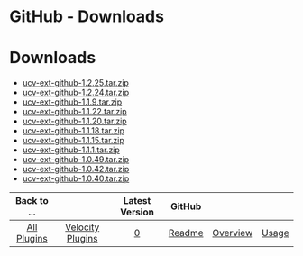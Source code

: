 
GitHub - Downloads
==================

# Downloads

- [ucv-ext-github-1.2.25.tar.zip](https://raw.githubusercontent.com/UrbanCode/IBM-UCV-PLUGINS/main/files/ucv-ext-github/ucv-ext-github-1.2.25.tar.zip)
- [ucv-ext-github-1.2.24.tar.zip](https://raw.githubusercontent.com/UrbanCode/IBM-UCV-PLUGINS/main/files/ucv-ext-github/ucv-ext-github-1.2.24.tar.zip)
- [ucv-ext-github-1.1.9.tar.zip](https://raw.githubusercontent.com/UrbanCode/IBM-UCV-PLUGINS/main/files/ucv-ext-github/ucv-ext-github-1.1.9.tar.zip)
- [ucv-ext-github-1.1.22.tar.zip](https://raw.githubusercontent.com/UrbanCode/IBM-UCV-PLUGINS/main/files/ucv-ext-github/ucv-ext-github-1.1.22.tar.zip)
- [ucv-ext-github-1.1.20.tar.zip](https://raw.githubusercontent.com/UrbanCode/IBM-UCV-PLUGINS/main/files/ucv-ext-github/ucv-ext-github-1.1.20.tar.zip)
- [ucv-ext-github-1.1.18.tar.zip](https://raw.githubusercontent.com/UrbanCode/IBM-UCV-PLUGINS/main/files/ucv-ext-github/ucv-ext-github-1.1.18.tar.zip)
- [ucv-ext-github-1.1.15.tar.zip](https://raw.githubusercontent.com/UrbanCode/IBM-UCV-PLUGINS/main/files/ucv-ext-github/ucv-ext-github-1.1.15.tar.zip)
- [ucv-ext-github-1.1.1.tar.zip](https://raw.githubusercontent.com/UrbanCode/IBM-UCV-PLUGINS/main/files/ucv-ext-github/ucv-ext-github-1.1.1.tar.zip)
- [ucv-ext-github-1.0.49.tar.zip](https://raw.githubusercontent.com/UrbanCode/IBM-UCV-PLUGINS/main/files/ucv-ext-github/ucv-ext-github-1.0.49.tar.zip)
- [ucv-ext-github-1.0.42.tar.zip](https://raw.githubusercontent.com/UrbanCode/IBM-UCV-PLUGINS/main/files/ucv-ext-github/ucv-ext-github-1.0.42.tar.zip)
- [ucv-ext-github-1.0.40.tar.zip](https://raw.githubusercontent.com/UrbanCode/IBM-UCV-PLUGINS/main/files/ucv-ext-github/ucv-ext-github-1.0.40.tar.zip)

|Back to ...||Latest Version|GitHub |||
| :---: | :---: | :---: | :---: | :---: | :---: |
|[All Plugins](../../index.md)|[Velocity Plugins](../README.md)|[0](https://raw.githubusercontent.com/UrbanCode/IBM-UCV-PLUGINS/main/files/ucv-ext-github/ucv-ext-github-1.2.25.tar.zip)|[Readme](README.md)|[Overview](overview.md)|[Usage](usage.md)|
